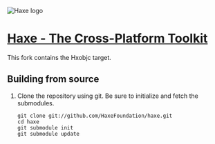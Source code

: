 ![Haxe logo](http://ralcr.com/Icon-72@2x.png)
# [Haxe - The Cross-Platform Toolkit](http://haxe.org)

This fork contains the Hxobjc target.


## Building from source

 1. Clone the repository using git. Be sure to initialize and fetch the submodules.

        git clone git://github.com/HaxeFoundation/haxe.git
        cd haxe
        git submodule init
        git submodule update
